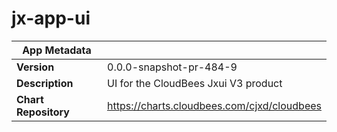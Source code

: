 # jx-app-ui

|App Metadata||
|---|---|
| **Version** | 0.0.0-snapshot-pr-484-9 |
| **Description** | UI for the CloudBees Jxui V3 product |
| **Chart Repository** | https://charts.cloudbees.com/cjxd/cloudbees |
